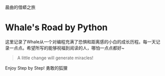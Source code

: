晨曲的借蟒之旅

Whale's Road by Python
=======
这里记录了Whale从一个对编程充满了恐惧和距离感的小白的成长历程。每一天记录一点点。希望所写的能够祝福到阅读的人，哪怕一点点都好~

> A little change will generate miracles!

Enjoy Step by Step! 勇敢的狐狸


